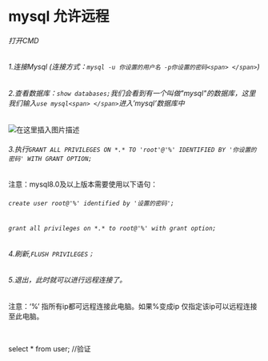 # mysql 允许远程

###### 打开CMD

###### 1.连接Mysql (连接方式：`mysql -u 你设置的用户名 -p你设置的密码<span> </span>`​)

###### 2.查看数据库：`show databases;`​我们会看到有一个叫做"mysql"的数据库，这里我们输入`use mysql<span> </span>`​进入’mysql’数据库中

​![在这里插入图片描述](https://img-blog.csdnimg.cn/20200313133642982.png)​

###### 3.执行`GRANT ALL PRIVILEGES ON *.* TO 'root'@'%' IDENTIFIED BY '你设置的密码' WITH GRANT OPTION;`​

注意：mysql8.0及以上版本需要使用以下语句：

###### `create user root@'%' identified by '设置的密码';`​

###### `grant all privileges on *.* to root@'%' with grant option;`​

###### 4.刷新,`FLUSH PRIVILEGES；`​

###### 5.退出，此时就可以进行远程连接了。

注意：‘%’ 指所有ip都可远程连接此电脑。如果%变成ip 仅指定该ip可以远程连接至此电脑。

‍

select * from  user;  //验证
